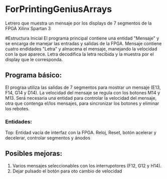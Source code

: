 # ForPrintingGeniusArrays
Letrero que muestra un mensaje por los displays de 7 segmentos de la FPGA Xilinx Spartan 3

#Estructura Inicial
El programa principal contiene una entidad "Mensaje" y se encarga de manejar las entradas y salidas de la FPGA.
Mensaje contiene cuatro endidades "Letra" y almacena el mensaje, manejando la velocidad con la que aparece.
Letra decodifica la letra recibida y la muestra por el display que le corresponda.

## Programa básico:
El prograa utiliza las salidas de 7 segmentos para mostrar un mensaje (E13, F14, G14 y D14).
La velocidad del mensaje se regula con los botones M14 y M13. Será necesaria una entidad para controlar la velocidad del mensaje, otra que contenga el/los mensajes, para sincronizar los botones y eliminar los rebotes.
### Entidades:
Top: Entidad vacía de interfaz con la FPGA. Reloj, Reset, botón acelerar y decelerar, controlar segmentos y ánodos

## Posibles mejoras: 
1. Varios mensajes seleccionables con los interrupotores (F12, G12 y H14).
2. Dejar pulsado el botón para oto cambio de velocidad
